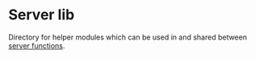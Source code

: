 # Server lib

Directory for helper modules which can be used in and shared between [server functions](./functions).
